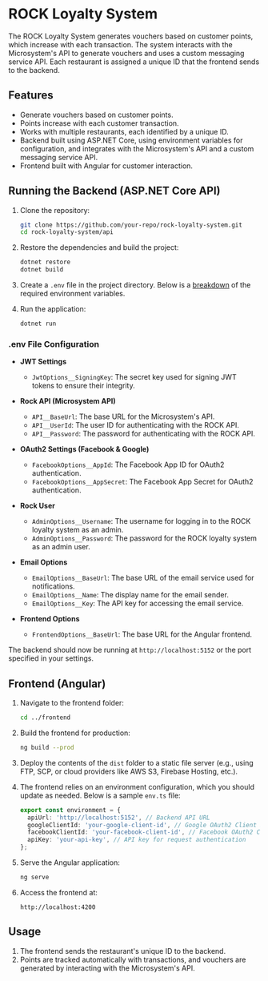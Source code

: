 # ROCK Loyalty System

The ROCK Loyalty System generates vouchers based on customer points, which increase with each transaction. The system interacts with the Microsystem's API to generate vouchers and uses a custom messaging service API. Each restaurant is assigned a unique ID that the frontend sends to the backend.

## Features

- Generate vouchers based on customer points.
- Points increase with each customer transaction.
- Works with multiple restaurants, each identified by a unique ID.
- Backend built using ASP.NET Core, using environment variables for configuration, and integrates with the Microsystem's API and a custom messaging service API.
- Frontend built with Angular for customer interaction.

## Running the Backend (ASP.NET Core API)

1. Clone the repository:

    ```bash
    git clone https://github.com/your-repo/rock-loyalty-system.git
    cd rock-loyalty-system/api
    ```

2. Restore the dependencies and build the project:

    ```bash
    dotnet restore
    dotnet build
    ```

3. Create a `.env` file in the project directory. Below is a [breakdown](#env-file-configuration) of the required environment variables.

4. Run the application:

    ```bash
    dotnet run
    ```

### .env File Configuration

- **JWT Settings**
  - `JwtOptions__SigningKey`: The secret key used for signing JWT tokens to ensure their integrity.

- **Rock API (Microsystem API)**
  - `API__BaseUrl`: The base URL for the Microsystem's API.
  - `API__UserId`: The user ID for authenticating with the ROCK API.
  - `API__Password`: The password for authenticating with the ROCK API.

- **OAuth2 Settings (Facebook & Google)**
  - `FacebookOptions__AppId`: The Facebook App ID for OAuth2 authentication.
  - `FacebookOptions__AppSecret`: The Facebook App Secret for OAuth2 authentication.

- **Rock User**
  - `AdminOptions__Username`: The username for logging in to the ROCK loyalty system as an admin.
  - `AdminOptions__Password`: The password for the ROCK loyalty system as an admin user.

- **Email Options**
  - `EmailOptions__BaseUrl`: The base URL of the email service used for notifications.
  - `EmailOptions__Name`: The display name for the email sender.
  - `EmailOptions__Key`: The API key for accessing the email service.

- **Frontend Options**
  - `FrontendOptions__BaseUrl`: The base URL for the Angular frontend.

The backend should now be running at `http://localhost:5152` or the port specified in your settings.

## Frontend (Angular)

1. Navigate to the frontend folder:

    ```bash
    cd ../frontend
    ```

2. Build the frontend for production:

    ```bash
    ng build --prod
    ```

3. Deploy the contents of the `dist` folder to a static file server (e.g., using FTP, SCP, or cloud providers like AWS S3, Firebase Hosting, etc.).

4. The frontend relies on an environment configuration, which you should update as needed. Below is a sample `env.ts` file:

    ```typescript
    export const environment = {
      apiUrl: 'http://localhost:5152', // Backend API URL
      googleClientId: 'your-google-client-id', // Google OAuth2 Client ID
      facebookClientId: 'your-facebook-client-id', // Facebook OAuth2 Client ID
      apiKey: 'your-api-key', // API key for request authentication
    };
    ```

5. Serve the Angular application:

    ```bash
    ng serve
    ```

6. Access the frontend at:

    ```http://localhost:4200```

## Usage

1. The frontend sends the restaurant's unique ID to the backend.
2. Points are tracked automatically with transactions, and vouchers are generated by interacting with the Microsystem's API.
